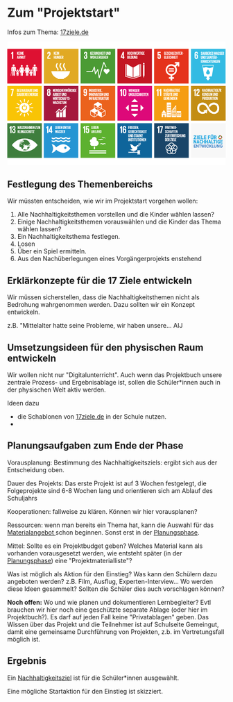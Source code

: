 # Zum "Projektstart"

Infos zum Thema: [17ziele.de](https://17ziele.de)

![](../../.gitbook/assets/grafik.png)

## Festlegung des Themenbereichs

Wir müssten entscheiden, wie wir im Projektstart vorgehen wollen:

1. Alle Nachhaltigkeitsthemen vorstellen und die Kinder wählen lassen?
2. Einige Nachhaltigkeitsthemen vorauswählen und die Kinder das Thema wählen lassen?
3. Ein Nachhaltigkeitsthema festlegen.
4. Losen
5. Über ein Spiel ermitteln.
6. Aus den Nachüberlegungen eines Vorgängerprojekts enstehend

## Erklärkonzepte für die 17 Ziele entwickeln

Wir müssen sicherstellen, dass die Nachhaltigkeitsthemen nicht als Bedrohung wahrgenommen werden. Dazu sollten wir ein Konzept entwickeln.

z.B. "Mittelalter hatte seine Probleme, wir haben unsere... AIJ

## Umsetzungsideen für den physischen Raum entwickeln

Wir wollen nicht nur "Digitalunterricht". Auch wenn das Projektbuch unsere zentrale Prozess- und Ergebnisablage ist, sollen die Schüler\*innen auch in der physischen Welt aktiv werden.

Ideen dazu

* die Schablonen von [17ziele.de](https://17ziele.de) in der Schule nutzen. 
* 
## Planungsaufgaben zum Ende der Phase

Vorausplanung: Bestimmung des Nachhaltigkeitsziels: ergibt sich aus der Entscheidung oben.

Dauer des Projekts: Das erste Projekt ist auf 3 Wochen festgelegt, die Folgeprojekte sind 6-8 Wochen lang und orientieren sich am Ablauf des Schuljahrs

Kooperationen: fallweise zu klären. Können wir hier vorausplanen?

Ressourcen: wenn man bereits ein Thema hat, kann die Auswahl für das [Materialangebot ](../../wiki/definitionen/materialangebot.md)schon beginnen. Sonst erst in der [Planungsphase](planung-zu-planung.md).

Mittel: Sollte es ein Projektbudget geben? Welches Material kann als vorhanden vorausgesetzt werden, wie entsteht später \(in der [Planungsphase](planung-zu-planung.md)\) eine "Projektmaterialliste"?

Was ist möglich als Aktion für den Einstieg? Was kann den Schülern dazu angeboten werden? z.B. Film, Ausflug, Experten-Interview... Wo werden diese Ideen gesammelt? Sollten die Schüler dies auch vorschlagen können?

**Noch offen:** Wo und wie planen und dokumentieren Lernbegleiter? Evtl brauchen wir hier noch eine geschützte separate Ablage \(oder hier im Projektbuch?\). Es darf auf jeden Fall keine "Privatablagen" geben. Das Wissen über das Projekt und die Teilnehmer ist auf Schulseite Gemeingut, damit eine gemeinsame Durchführung von Projekten, z.b. im Vertretungsfall möglich ist.

## Ergebnis

Ein [Nachhaltigkeitsziel](../../wiki/definitionen/nachhaltigkeitsziel.md) ist für die Schüler\*innen ausgewählt.

Eine mögliche Startaktion für den Einstieg ist skizziert.

